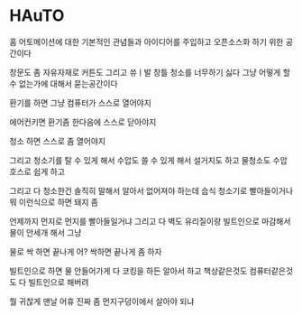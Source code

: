 # HAuTO

홈 어토메이션에 대한 기본적인 관념들과 아이디어를 주입하고 오픈소스화 하기 위한 공간이다 

창문도 좀 자유자재로 커튼도 그리고 쓔ㅣ발 창틀 청소를 너무하기 싫다 그냥 어떻게 할 수 없는가에 대해서 묻는공간이다 

환기를 하면 그냥 컴퓨터가 스스로 열어야지 

에어컨키면 환기좀 한다음에 스스로 닫아야지

청소 하면 스스로 좀 열어야지 

그리고 청소기를 탈 수 있게 해서 수압도 쓸 수 있게 해서 설거지도 하고 물청소도 수압 호스로 쉽게 하고 

그리고 다 청소한건 솔직히 말해서 알아서 없어져야 하는데 습식 청소기로 빨아들이거나 뭐 이런식으로 하면 돼지 좀 

언제까지 먼지로 먼지를 빨아들일거냐 그리고 다 벽도 유리질이랑 빌트인으로 마감해서 물이 안세개 해서 그냥 

물로 싹 하면 끝나게 어? 싹하면 끝나게 좀 하자 

빌트인으로 하면 물 안들어가게 다 코킹을 하든 알아서 하고 책상같은것도 컴퓨터같은것도 다 빌트인으로 해버려 

뭘 귀찮게 맨날 어휴 진짜 좀 먼지구덩이에서 살아야 되냐 
